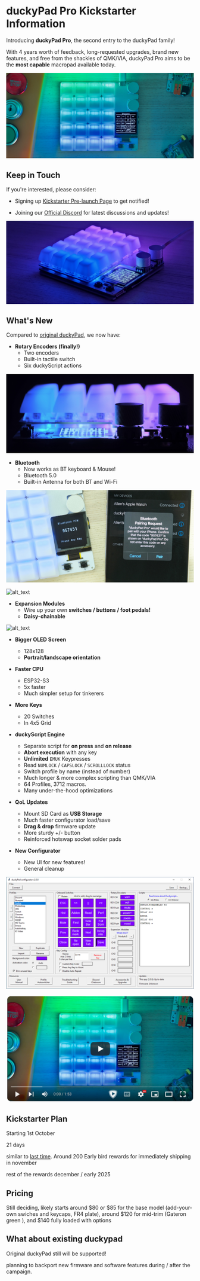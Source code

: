 # duckyPad Pro Kickstarter Information

Introducing **duckyPad Pro**, the second entry to the duckyPad family!

With 4 years worth of feedback, long-requested upgrades, brand new features, and free from the shackles of QMK/VIA, duckyPad Pro aims to be the **most capable** macropad available today.

![alt_text](../resources/photos/title.jpeg)

## Keep in Touch

If you're interested, please consider:

* Signing up [Kickstarter Pre-launch Page](https://www.kickstarter.com/projects/dekunukem/duckypad-pro-advanced-macro-scripting-beyond-qmk-via) to get notified!

* Joining our [Official Discord](https://discord.gg/4sJCBx5) for latest discussions and updates!

![alt_text](../resources/photos/quarter.jpeg)

## What's New

Compared to [original duckyPad](https://github.com/dekuNukem/duckyPad/), we now have:

* **Rotary Encoders (finally!)**
	* Two encoders
	* Built-in tactile switch
	* Six duckyScript actions

![alt_text](../resources/photos/re.jpeg)

* **Bluetooth**
	* Now works as BT keyboard & Mouse!
	* Bluetooth 5.0
	* Built-in Antenna for both BT and Wi-Fi

![alt_text](../resources/photos/bt.jpeg)

![alt_text](../resources/photos/ipad.gif)

* **Expansion Modules**
	* Wire up your own **switches / buttons / foot pedals!**
	* **Daisy-chainable**

![alt_text](../resources/photos/exp.gif)

* **Bigger OLED Screen**
	* 128x128
	* **Portrait/landscape orientation**

* **Faster CPU**
	* ESP32-S3
	* 5x faster
	* Much simpler setup for tinkerers

* **More Keys**
	* 20 Switches
	* In 4x5 Grid

* **duckyScript Engine**
	* Separate script for **on press** and **on release**
	* **Abort execution** with any key
	* **Unlimited** `EMUK` Keypresses
	* Read `NUMLOCK` / `CAPSLOCK` / `SCROLLLOCK` status
	* Switch profile by name (instead of number)
	* Much longer & more complex scripting than QMK/VIA
	* 64 Profiles, 3712 macros.
	* Many under-the-hood optimizations

* **QoL Updates**
	* Mount SD Card as **USB Storage**
	* Much faster configurator load/save
	* **Drag & drop** firmware update
	* More sturdy +/- button
	* Reinforced hotswap socket solder pads

* **New Configurator**
	* New UI for new features!
	* General cleanup

![alt_text](../resources/photos/config.png)

[<img src="../resources/photos/youtube.png">](https://www.youtube.com/watch?v=uzL-kk1gB_Y)

## Kickstarter Plan

Starting 1st October

21 days

similar to [last time](https://www.kickstarter.com/projects/dekunukem/duckypad-do-it-all-mechanical-macropad). Around 200 Early bird rewards for immediately shipping in november 

rest of the rewards december / early 2025

## Pricing

Still deciding, likely starts around $80 or $85 for the base model (add-your-own swiches and keycaps, FR4 plate), around $120 for mid-trim (Gateron green ), and $140 fully loaded with options

## What about existing duckypad

Original duckyPad still will be supported!

planning to backport new firmware and software features during / after the campaign.



